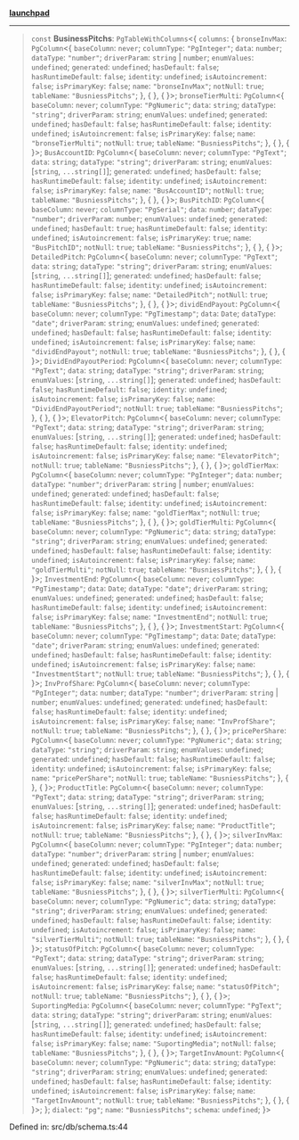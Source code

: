 [**launchpad**](index.md)

***

> `const` **BusinessPitchs**: `PgTableWithColumns`\<\{ `columns`: \{ `bronseInvMax`: `PgColumn`\<\{ `baseColumn`: `never`; `columnType`: `"PgInteger"`; `data`: `number`; `dataType`: `"number"`; `driverParam`: `string` \| `number`; `enumValues`: `undefined`; `generated`: `undefined`; `hasDefault`: `false`; `hasRuntimeDefault`: `false`; `identity`: `undefined`; `isAutoincrement`: `false`; `isPrimaryKey`: `false`; `name`: `"bronseInvMax"`; `notNull`: `true`; `tableName`: `"BusniessPitchs"`; \}, \{ \}, \{ \}\>; `bronseTierMulti`: `PgColumn`\<\{ `baseColumn`: `never`; `columnType`: `"PgNumeric"`; `data`: `string`; `dataType`: `"string"`; `driverParam`: `string`; `enumValues`: `undefined`; `generated`: `undefined`; `hasDefault`: `false`; `hasRuntimeDefault`: `false`; `identity`: `undefined`; `isAutoincrement`: `false`; `isPrimaryKey`: `false`; `name`: `"bronseTierMulti"`; `notNull`: `true`; `tableName`: `"BusniessPitchs"`; \}, \{ \}, \{ \}\>; `BusAccountID`: `PgColumn`\<\{ `baseColumn`: `never`; `columnType`: `"PgText"`; `data`: `string`; `dataType`: `"string"`; `driverParam`: `string`; `enumValues`: \[`string`, `...string[]`\]; `generated`: `undefined`; `hasDefault`: `false`; `hasRuntimeDefault`: `false`; `identity`: `undefined`; `isAutoincrement`: `false`; `isPrimaryKey`: `false`; `name`: `"BusAccountID"`; `notNull`: `true`; `tableName`: `"BusniessPitchs"`; \}, \{ \}, \{ \}\>; `BusPitchID`: `PgColumn`\<\{ `baseColumn`: `never`; `columnType`: `"PgSerial"`; `data`: `number`; `dataType`: `"number"`; `driverParam`: `number`; `enumValues`: `undefined`; `generated`: `undefined`; `hasDefault`: `true`; `hasRuntimeDefault`: `false`; `identity`: `undefined`; `isAutoincrement`: `false`; `isPrimaryKey`: `true`; `name`: `"BusPitchID"`; `notNull`: `true`; `tableName`: `"BusniessPitchs"`; \}, \{ \}, \{ \}\>; `DetailedPitch`: `PgColumn`\<\{ `baseColumn`: `never`; `columnType`: `"PgText"`; `data`: `string`; `dataType`: `"string"`; `driverParam`: `string`; `enumValues`: \[`string`, `...string[]`\]; `generated`: `undefined`; `hasDefault`: `false`; `hasRuntimeDefault`: `false`; `identity`: `undefined`; `isAutoincrement`: `false`; `isPrimaryKey`: `false`; `name`: `"DetailedPitch"`; `notNull`: `true`; `tableName`: `"BusniessPitchs"`; \}, \{ \}, \{ \}\>; `dividEndPayout`: `PgColumn`\<\{ `baseColumn`: `never`; `columnType`: `"PgTimestamp"`; `data`: `Date`; `dataType`: `"date"`; `driverParam`: `string`; `enumValues`: `undefined`; `generated`: `undefined`; `hasDefault`: `false`; `hasRuntimeDefault`: `false`; `identity`: `undefined`; `isAutoincrement`: `false`; `isPrimaryKey`: `false`; `name`: `"dividEndPayout"`; `notNull`: `true`; `tableName`: `"BusniessPitchs"`; \}, \{ \}, \{ \}\>; `DividEndPayoutPeriod`: `PgColumn`\<\{ `baseColumn`: `never`; `columnType`: `"PgText"`; `data`: `string`; `dataType`: `"string"`; `driverParam`: `string`; `enumValues`: \[`string`, `...string[]`\]; `generated`: `undefined`; `hasDefault`: `false`; `hasRuntimeDefault`: `false`; `identity`: `undefined`; `isAutoincrement`: `false`; `isPrimaryKey`: `false`; `name`: `"DividEndPayoutPeriod"`; `notNull`: `true`; `tableName`: `"BusniessPitchs"`; \}, \{ \}, \{ \}\>; `ElevatorPitch`: `PgColumn`\<\{ `baseColumn`: `never`; `columnType`: `"PgText"`; `data`: `string`; `dataType`: `"string"`; `driverParam`: `string`; `enumValues`: \[`string`, `...string[]`\]; `generated`: `undefined`; `hasDefault`: `false`; `hasRuntimeDefault`: `false`; `identity`: `undefined`; `isAutoincrement`: `false`; `isPrimaryKey`: `false`; `name`: `"ElevatorPitch"`; `notNull`: `true`; `tableName`: `"BusniessPitchs"`; \}, \{ \}, \{ \}\>; `goldTierMax`: `PgColumn`\<\{ `baseColumn`: `never`; `columnType`: `"PgInteger"`; `data`: `number`; `dataType`: `"number"`; `driverParam`: `string` \| `number`; `enumValues`: `undefined`; `generated`: `undefined`; `hasDefault`: `false`; `hasRuntimeDefault`: `false`; `identity`: `undefined`; `isAutoincrement`: `false`; `isPrimaryKey`: `false`; `name`: `"goldTierMax"`; `notNull`: `true`; `tableName`: `"BusniessPitchs"`; \}, \{ \}, \{ \}\>; `goldTierMulti`: `PgColumn`\<\{ `baseColumn`: `never`; `columnType`: `"PgNumeric"`; `data`: `string`; `dataType`: `"string"`; `driverParam`: `string`; `enumValues`: `undefined`; `generated`: `undefined`; `hasDefault`: `false`; `hasRuntimeDefault`: `false`; `identity`: `undefined`; `isAutoincrement`: `false`; `isPrimaryKey`: `false`; `name`: `"goldTierMulti"`; `notNull`: `true`; `tableName`: `"BusniessPitchs"`; \}, \{ \}, \{ \}\>; `InvestmentEnd`: `PgColumn`\<\{ `baseColumn`: `never`; `columnType`: `"PgTimestamp"`; `data`: `Date`; `dataType`: `"date"`; `driverParam`: `string`; `enumValues`: `undefined`; `generated`: `undefined`; `hasDefault`: `false`; `hasRuntimeDefault`: `false`; `identity`: `undefined`; `isAutoincrement`: `false`; `isPrimaryKey`: `false`; `name`: `"InvestmentEnd"`; `notNull`: `true`; `tableName`: `"BusniessPitchs"`; \}, \{ \}, \{ \}\>; `InvestmentStart`: `PgColumn`\<\{ `baseColumn`: `never`; `columnType`: `"PgTimestamp"`; `data`: `Date`; `dataType`: `"date"`; `driverParam`: `string`; `enumValues`: `undefined`; `generated`: `undefined`; `hasDefault`: `false`; `hasRuntimeDefault`: `false`; `identity`: `undefined`; `isAutoincrement`: `false`; `isPrimaryKey`: `false`; `name`: `"InvestmentStart"`; `notNull`: `true`; `tableName`: `"BusniessPitchs"`; \}, \{ \}, \{ \}\>; `InvProfShare`: `PgColumn`\<\{ `baseColumn`: `never`; `columnType`: `"PgInteger"`; `data`: `number`; `dataType`: `"number"`; `driverParam`: `string` \| `number`; `enumValues`: `undefined`; `generated`: `undefined`; `hasDefault`: `false`; `hasRuntimeDefault`: `false`; `identity`: `undefined`; `isAutoincrement`: `false`; `isPrimaryKey`: `false`; `name`: `"InvProfShare"`; `notNull`: `true`; `tableName`: `"BusniessPitchs"`; \}, \{ \}, \{ \}\>; `pricePerShare`: `PgColumn`\<\{ `baseColumn`: `never`; `columnType`: `"PgNumeric"`; `data`: `string`; `dataType`: `"string"`; `driverParam`: `string`; `enumValues`: `undefined`; `generated`: `undefined`; `hasDefault`: `false`; `hasRuntimeDefault`: `false`; `identity`: `undefined`; `isAutoincrement`: `false`; `isPrimaryKey`: `false`; `name`: `"pricePerShare"`; `notNull`: `true`; `tableName`: `"BusniessPitchs"`; \}, \{ \}, \{ \}\>; `ProductTitle`: `PgColumn`\<\{ `baseColumn`: `never`; `columnType`: `"PgText"`; `data`: `string`; `dataType`: `"string"`; `driverParam`: `string`; `enumValues`: \[`string`, `...string[]`\]; `generated`: `undefined`; `hasDefault`: `false`; `hasRuntimeDefault`: `false`; `identity`: `undefined`; `isAutoincrement`: `false`; `isPrimaryKey`: `false`; `name`: `"ProductTitle"`; `notNull`: `true`; `tableName`: `"BusniessPitchs"`; \}, \{ \}, \{ \}\>; `silverInvMax`: `PgColumn`\<\{ `baseColumn`: `never`; `columnType`: `"PgInteger"`; `data`: `number`; `dataType`: `"number"`; `driverParam`: `string` \| `number`; `enumValues`: `undefined`; `generated`: `undefined`; `hasDefault`: `false`; `hasRuntimeDefault`: `false`; `identity`: `undefined`; `isAutoincrement`: `false`; `isPrimaryKey`: `false`; `name`: `"silverInvMax"`; `notNull`: `true`; `tableName`: `"BusniessPitchs"`; \}, \{ \}, \{ \}\>; `silverTierMulti`: `PgColumn`\<\{ `baseColumn`: `never`; `columnType`: `"PgNumeric"`; `data`: `string`; `dataType`: `"string"`; `driverParam`: `string`; `enumValues`: `undefined`; `generated`: `undefined`; `hasDefault`: `false`; `hasRuntimeDefault`: `false`; `identity`: `undefined`; `isAutoincrement`: `false`; `isPrimaryKey`: `false`; `name`: `"silverTierMulti"`; `notNull`: `true`; `tableName`: `"BusniessPitchs"`; \}, \{ \}, \{ \}\>; `statusOfPitch`: `PgColumn`\<\{ `baseColumn`: `never`; `columnType`: `"PgText"`; `data`: `string`; `dataType`: `"string"`; `driverParam`: `string`; `enumValues`: \[`string`, `...string[]`\]; `generated`: `undefined`; `hasDefault`: `false`; `hasRuntimeDefault`: `false`; `identity`: `undefined`; `isAutoincrement`: `false`; `isPrimaryKey`: `false`; `name`: `"statusOfPitch"`; `notNull`: `true`; `tableName`: `"BusniessPitchs"`; \}, \{ \}, \{ \}\>; `SuportingMedia`: `PgColumn`\<\{ `baseColumn`: `never`; `columnType`: `"PgText"`; `data`: `string`; `dataType`: `"string"`; `driverParam`: `string`; `enumValues`: \[`string`, `...string[]`\]; `generated`: `undefined`; `hasDefault`: `false`; `hasRuntimeDefault`: `false`; `identity`: `undefined`; `isAutoincrement`: `false`; `isPrimaryKey`: `false`; `name`: `"SuportingMedia"`; `notNull`: `false`; `tableName`: `"BusniessPitchs"`; \}, \{ \}, \{ \}\>; `TargetInvAmount`: `PgColumn`\<\{ `baseColumn`: `never`; `columnType`: `"PgNumeric"`; `data`: `string`; `dataType`: `"string"`; `driverParam`: `string`; `enumValues`: `undefined`; `generated`: `undefined`; `hasDefault`: `false`; `hasRuntimeDefault`: `false`; `identity`: `undefined`; `isAutoincrement`: `false`; `isPrimaryKey`: `false`; `name`: `"TargetInvAmount"`; `notNull`: `true`; `tableName`: `"BusniessPitchs"`; \}, \{ \}, \{ \}\>; \}; `dialect`: `"pg"`; `name`: `"BusniessPitchs"`; `schema`: `undefined`; \}\>

Defined in: src/db/schema.ts:44
